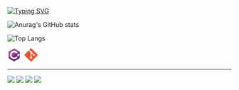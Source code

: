 <!--### Hi there 👋-->

<a href="https://git.io/typing-svg"><img src="https://readme-typing-svg.herokuapp.com?font=Fira+Code&pause=1000&color=B5ADEB&width=435&lines=Hi+there%2C+my+name+is+Misha." alt="Typing SVG" /></a>

<!--&ring_color=B5ADEB&text_color=B5ADEB&title_color=B5ADEB&icon_color=B5ADEB-->
![Anurag's GitHub stats](https://github-readme-stats.vercel.app/api?username=shawtygold&show_icons=true&theme=transparent&hide_border=true&ring_color=B5ADEB&text_color=FFFFFF&title_color=B5ABF9&icon_color=B5ADEB)

![Top Langs](https://github-readme-stats.vercel.app/api/top-langs/?username=shawtygold&layout=compact&theme=transparent&hide_border=true&text_color=FFFFFF&title_color=B5ABF9&icon_color=B5ADEB)

<div>      
  <img src="https://github.com/devicons/devicon/blob/master/icons/csharp/csharp-original.svg" title="C#" alt="C" width="30"/>&nbsp;
  <img src="https://github.com/devicons/devicon/blob/master/icons/git/git-original.svg" title="git" alt="git" width="30"/>&nbsp;
  <!--<img src="https://github.com/devicons/devicon/blob/master/icons/html5/html5-original.svg" title="html5" alt="html5" width="30"/>&nbsp;
  <img src="https://github.com/devicons/devicon/blob/master/icons/css3/css3-original.svg" title="css" alt="css" width="30"/>&nbsp; >--> 
</div>

---

<div align="left">   
      
  <a href="https://www.twitch.tv/shawtygoldq" target="_blank"><img src="https://img.shields.io/badge/Twitch-9146FF?style=for-the-badge&logo=twitch&logoColor=white" target="_blank"></a>
  <a href="https://discord.gg/ygTgqafV4b" target="_blank"><img src="https://img.shields.io/badge/Discord-7289DA?style=for-the-badge&logo=discord&logoColor=white" target="_blank"></a> 
  <a href = "mailto:shawtygoldz@gmail.com"><img src="https://img.shields.io/badge/-Gmail-%23333?style=for-the-badge&logo=gmail&logoColor=white"></a>
  <a href="https://t.me/+nAFnNgTUJq85OTM6" target="_blank"><img src="https://img.shields.io/badge/-Telegram-%23332?style=for-the-badge&logo=telegram&logoColor=white" /></a>  
</div>


<!--<div style="display: inline_block"><br>
  <img align="center" height="30" width="40" src="https://raw.githubusercontent.com/devicons/devicon/master/icons/typescript/typescript-plain.svg" />
  <img align="center" height="30" width="40" src="https://raw.githubusercontent.com/devicons/devicon/master/icons/nodejs/nodejs-plain-wordmark.svg" />
  <img align="center" height="30" width="40" src="https://github.com/devicons/devicon/raw/master/icons/nestjs/nestjs-plain.svg" />
  <img align="center" height="30" width="40" src="https://github.com/devicons/devicon/raw/master/icons/postgresql/postgresql-original.svg" />
  <img align="center" height="30" width="40" src="https://github.com/devicons/devicon/raw/master/icons/vuejs/vuejs-original.svg" />
  <img align="center" height="30" width="40" src="https://github.com/devicons/devicon/raw/master/icons/svelte/svelte-original.svg" />
  <img align="center" height="30" width="40" src="https://github.com/devicons/devicon/raw/master/icons/bash/bash-original.svg" />
  <img align="center" height="30" width="40" src="https://github.com/devicons/devicon/raw/master/icons/vscode/vscode-original.svg" />
</div>-->






<!--
**Shawtygold/Shawtygold** is a ✨ _special_ ✨ repository because its `README.md` (this file) appears on your GitHub profile.

Here are some ideas to get you started:

- 🔭 I’m currently working on ...
- 🌱 I’m currently learning ...
- 👯 I’m looking to collaborate on ...
- 🤔 I’m looking for help with ...
- 💬 Ask me about ...
- 📫 How to reach me: ...
- 😄 Pronouns: ...
- ⚡ Fun fact: ...
-->
